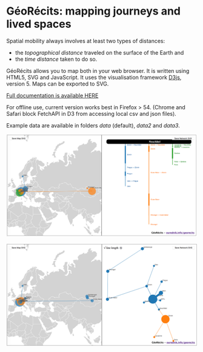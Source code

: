 # GéoRécits: mapping journeys and lived spaces

Spatial mobility always involves at least two types of distances:

- the _topographical distance_ traveled on the surface of the Earth and
- the _time distance_ taken to do so.

GéoRécits allows you to map both in your web browser. It is written using HTML5, SVG and JavaScript. It uses the visualisation framework [D3js](https://github.com/d3/d3), version 5. Maps can be exported to SVG.

[Full documentation is available HERE](https://ourednik.info/georecits/)

For offline use, current version works best in Firefox > 54. (Chrome and Safari block FetchAPI in D3 from accessing local csv and json files).

Example data are available in folders _data_ (default), _data2_ and _data3_.

![GéoRécits journeys](/img/georecits1.png)

![GéoRécits spatial portrait](/img/georecits3.png)
